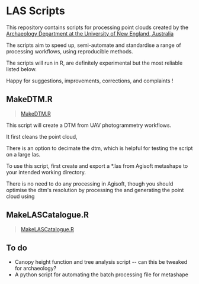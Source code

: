 # LAS Scripts

This repository contains scripts for processing point clouds created by the [Archaeology Department at the University of New England, Australia](https://www.une.edu.au/about-une/faculty-of-humanities-arts-social-sciences-and-education/hass/our-departments/department-of-archaeology-classics-and-history)

The scripts aim to speed up, semi-automate and standardise a range of processing workflows, using reproducible methods.

The scripts will run in R, are definitely experimental but the most reliable listed below.

Happy for suggestions, improvements, corrections, and complaints !

## MakeDTM.R

> [MakeDTM.R](https://github.com/mickmorrison/LASScripts/blob/main/MakeDTM.R)

This script will create a DTM from UAV photogrammetry workflows.

It first cleans the point cloud, 

There is an option to decimate the dtm, which is helpful for testing the script on a large las. 

To use this script, first create and export a *.las from Agisoft metashape to your intended working directory.

There is no need to do any processing in Agisoft, though you should optimise the dtm's resolution by processing the and generating the point cloud using 

## MakeLASCatalogue.R
> [MakeLASCatalogue.R](https://github.com/mickmorrison/LASScripts/blob/main/MakeLASCatalogue.R)

## To do
* Canopy height function and tree analysis script -- can this be tweaked for archaeology?
* A python script for automating the batch processing file for metashape
